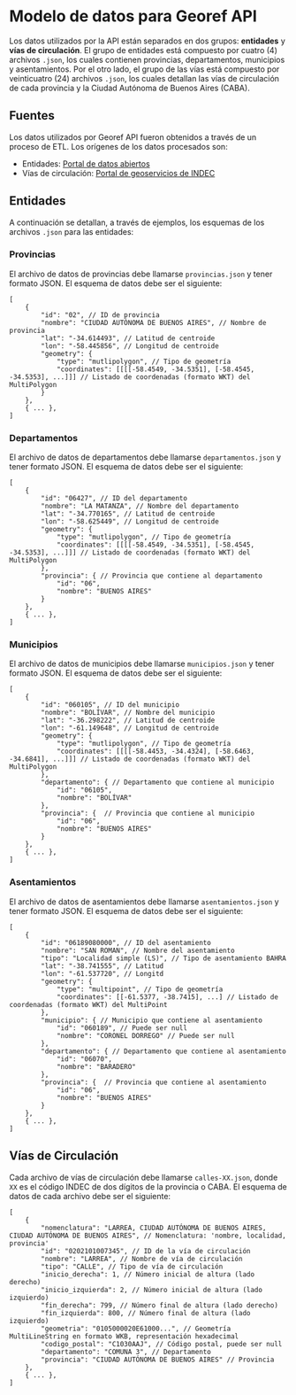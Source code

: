 # Modelo de datos para Georef API

Los datos utilizados por la API están separados en dos grupos: **entidades** y **vías de circulación**. El grupo de entidades está compuesto por cuatro (4) archivos `.json`, los cuales contienen provincias, departamentos, municipios y asentamientos. Por el otro lado, el grupo de las vías está compuesto por veinticuatro (24) archivos `.json`, los cuales detallan las vías de circulación de cada provincia y la Ciudad Autónoma de Buenos Aires (CABA).

## Fuentes
Los datos utilizados por Georef API fueron obtenidos a través de un proceso de ETL. Los orígenes de los datos procesados son:
- Entidades: [Portal de datos abiertos](http://datos.gob.ar/dataset/unidades-territoriales)
- Vías de circulación: [Portal de geoservicios de INDEC](https://geoservicios.indec.gov.ar/nomenclador-vias-de-circulacion/?contenido=descargas)

## Entidades
A continuación se detallan, a través de ejemplos, los esquemas de los archivos `.json` para las entidades:

### Provincias
El archivo de datos de provincias debe llamarse `provincias.json` y tener formato JSON. El esquema de datos debe ser el siguiente:
```
[
    {
        "id": "02", // ID de provincia
        "nombre": "CIUDAD AUTÓNOMA DE BUENOS AIRES", // Nombre de provincia
        "lat": "-34.614493", // Latitud de centroide
        "lon": "-58.445856", // Longitud de centroide
        "geometry": {
            "type": "mutlipolygon", // Tipo de geometría
            "coordinates": [[[[-58.4549, -34.5351], [-58.4545, -34.5353], ...]]] // Listado de coordenadas (formato WKT) del MultiPolygon
        }
    },
    { ... },
]
```

### Departamentos
El archivo de datos de departamentos debe llamarse `departamentos.json` y tener formato JSON. El esquema de datos debe ser el siguiente:
```
[
    {
        "id": "06427", // ID del departamento
        "nombre": "LA MATANZA", // Nombre del departamento
        "lat": "-34.770165", // Latitud de centroide
        "lon": "-58.625449", // Longitud de centroide
        "geometry": {
            "type": "mutlipolygon", // Tipo de geometría
            "coordinates": [[[[-58.4549, -34.5351], [-58.4545, -34.5353], ...]]] // Listado de coordenadas (formato WKT) del MultiPolygon
        },
        "provincia": { // Provincia que contiene al departamento
            "id": "06",
            "nombre": "BUENOS AIRES"
        }
    },
    { ... },
]
```

### Municipios
El archivo de datos de municipios debe llamarse `municipios.json` y tener formato JSON. El esquema de datos debe ser el siguiente:
```
[
    {
        "id": "060105", // ID del municipio
        "nombre": "BOLÍVAR", // Nombre del municipio
        "lat": "-36.298222", // Latitud de centroide
        "lon": "-61.149648", // Longitud de centroide
        "geometry": {
            "type": "mutlipolygon", // Tipo de geometría
            "coordinates": [[[[-58.4453, -34.4324], [-58.6463, -34.6841], ...]]] // Listado de coordenadas (formato WKT) del MultiPolygon
        },
        "departamento": { // Departamento que contiene al municipio
            "id": "06105",
            "nombre": "BOLÍVAR"
        },
        "provincia": {  // Provincia que contiene al municipio
            "id": "06",
            "nombre": "BUENOS AIRES"
        }
    },
    { ... },
]
```

### Asentamientos
El archivo de datos de asentamientos debe llamarse `asentamientos.json` y tener formato JSON. El esquema de datos debe ser el siguiente:
```
[
    {
        "id": "06189080000", // ID del asentamiento
        "nombre": "SAN ROMAN", // Nombre del asentamiento
        "tipo": "Localidad simple (LS)", // Tipo de asentamiento BAHRA
        "lat": "-38.741555", // Latitud
        "lon": "-61.537720", // Longitd
        "geometry": {
            "type": "multipoint", // Tipo de geometría
            "coordinates": [[-61.5377, -38.7415], ...] // Listado de coordenadas (formato WKT) del MultiPoint
        },
        "municipio": { // Municipio que contiene al asentamiento
            "id": "060189", // Puede ser null
            "nombre": "CORONEL DORREGO" // Puede ser null
        },
        "departamento": { // Departamento que contiene al asentamiento
            "id": "06070",
            "nombre": "BARADERO"
        },
        "provincia": {  // Provincia que contiene al asentamiento
            "id": "06",
            "nombre": "BUENOS AIRES"
        }
    },
    { ... },
]
```

## Vías de Circulación
Cada archivo de vías de circulación debe llamarse `calles-XX.json`, donde `XX` es el código INDEC de dos dígitos de la provincia o CABA. El esquema de datos de cada archivo debe ser el siguiente:
```
[
    {
        "nomenclatura": "LARREA, CIUDAD AUTÓNOMA DE BUENOS AIRES, CIUDAD AUTÓNOMA DE BUENOS AIRES", // Nomenclatura: 'nombre, localidad, provincia'
        "id": "0202101007345", // ID de la vía de circulación
        "nombre": "LARREA", // Nombre de vía de circulación
        "tipo": "CALLE", // Tipo de vía de circulación
        "inicio_derecha": 1, // Número inicial de altura (lado derecho)
        "inicio_izquierda": 2, // Número inicial de altura (lado izquierdo)
        "fin_derecha": 799, // Número final de altura (lado derecho)
        "fin_izquierda": 800, // Número final de altura (lado izquierdo)
        "geometria": "0105000020E61000...", // Geometría MultiLineString en formato WKB, representación hexadecimal
        "codigo_postal": "C1030AAJ", // Código postal, puede ser null
        "departamento": "COMUNA 3", // Departamento
        "provincia": "CIUDAD AUTÓNOMA DE BUENOS AIRES" // Provincia
    },
    { ... },
]
```
